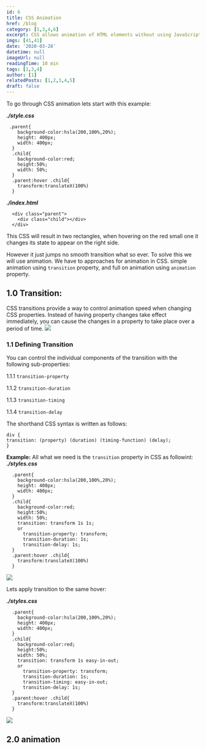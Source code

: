 ```yaml
---
id: 6
title: CSS Animation
href: /blog
category: [1,3,4,6]
excerpt: CSS allows animation of HTML elements without using JavaScript or Flash
imgs: [41,41]
date: '2020-03-28'
datetime: null
imageUrl: null
readingTime: 10 min
tags: [1,3,4]
author: [1]
relatedPosts: [1,2,3,4,5]
draft: false
---
```

To go through CSS animation lets start with this example:

___./style.css___

     .parent{
        background-color:hsla(200,100%,20%);
        height: 400px;
        width: 400px;
      }
      .child{
        background-color:red;
        height:50%;
        width: 50%;
      }
      .parent:hover .child{
        transform:translateX(100%)
      }

___./index.html___

      <div class="parent">
        <div class="child"></div>
      </div>

This CSS will result in two rectangles, when hovering on the red small one it changes its state to appear on the right side.

However it just jumps no smooth transition what so ever. To solve this we will use animation.
We have to approaches for animation in CSS. simple animation using `transition` property, and full on animation using `animation` property.

## 1.0 Transition:
CSS transitions provide a way to control animation speed when changing CSS properties. Instead of having property changes take effect immediately, you can cause the changes in a property to take place over a period of time.
![](/assets/imgs/posts/transitionsprinciple.png)

### 1.1 Defining Transition
You can control the individual components of the transition with the following sub-properties:

1.1.1 `transition-property`

1.1.2 `transition-duration`

1.1.3 `transition-timing`

1.1.4 `transition-delay`

The shorthand CSS syntax is written as follows:

    div {
    transition: (property) (duration) (timing-function) (delay);
    }

__Example:__
All what we need is the `transition` property in CSS as followint:
___./styles.css___

      .parent{
        background-color:hsla(200,100%,20%);
        height: 400px;
        width: 400px;
      }
      .child{
        background-color:red;
        height:50%;
        width: 50%;
        transition: transform 1s 1s;
        or
          transition-property: transform;
          transition-duration: 1s;
          transition-delay: 1s;
      }
      .parent:hover .child{
        transform:translateX(100%)
      }
![](/assets/imgs/posts/ezgif.com-gif-maker.gif)

Lets apply transition to the same hover:

___./styles.css___

      .parent{
        background-color:hsla(200,100%,20%);
        height: 400px;
        width: 400px;
      }
      .child{
        background-color:red;
        height:50%;
        width: 50%;
        transition: transform 1s easy-in-out;
        or
          transition-property: transform;
          transition-duration: 1s;
          transition-timing: easy-in-out;
          transition-delay: 1s;
      }
      .parent:hover .child{
        transform:translateX(100%)
      }

![](/assets/imgs/posts/ezgif.com-gif-maker-1.gif)

## 2.0 animation
